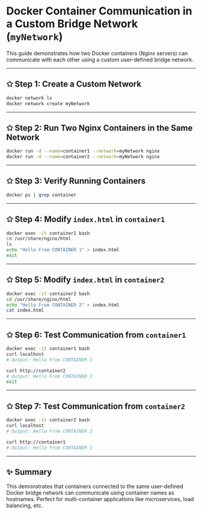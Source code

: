 # Docker Container Communication in a Custom Bridge Network (`myNetwork`)

This guide demonstrates how two Docker containers (Nginx servers) can communicate with each other using a custom user-defined bridge network.

---

## ✩ Step 1: Create a Custom Network

```bash
docker network ls
docker network create myNetwork
```

---

## ✩ Step 2: Run Two Nginx Containers in the Same Network

```bash
docker run -d --name=container1 --network=myNetwork nginx
docker run -d --name=container2 --network=myNetwork nginx
```

---

## ✩ Step 3: Verify Running Containers

```bash
docker ps | grep container
```

---

## ✩ Step 4: Modify `index.html` in `container1`

```bash
docker exec -it container1 bash
cd /usr/share/nginx/html
ls
echo "Hello From CONTAINER 1" > index.html
exit
```

---

## ✩ Step 5: Modify `index.html` in `container2`

```bash
docker exec -it container2 bash
cd /usr/share/nginx/html
echo "Hello From CONTAINER 2" > index.html
cat index.html
```

---

## ✩ Step 6: Test Communication from `container1`

```bash
docker exec -it container1 bash
curl localhost
# Output: Hello From CONTAINER 1

curl http://container2
# Output: Hello From CONTAINER 2
exit
```

---

## ✩ Step 7: Test Communication from `container2`

```bash
docker exec -it container2 bash
curl localhost
# Output: Hello From CONTAINER 2

curl http://container1
# Output: Hello From CONTAINER 1
```

---

## ✨ Summary

This demonstrates that containers connected to the same user-defined Docker bridge network can communicate using container names as hostnames. Perfect for multi-container applications like microservices, load balancing, etc.


